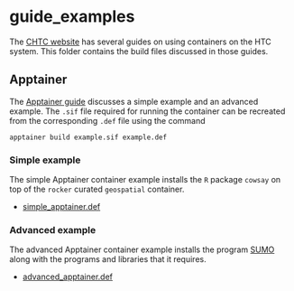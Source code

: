 <!--
   Copyright 2024, Center for High Throughput Computing, University of Wisconsin - Madison

   Licensed under the Apache License, Version 2.0 (the "License");
   you may not use this file except in compliance with the License.
   You may obtain a copy of the License at

       http://www.apache.org/licenses/LICENSE-2.0

   Unless required by applicable law or agreed to in writing, software
   distributed under the License is distributed on an "AS IS" BASIS,
   WITHOUT WARRANTIES OR CONDITIONS OF ANY KIND, either express or implied.
   See the License for the specific language governing permissions and
   limitations under the License.
-->

# guide\_examples

The [CHTC website](https://chtc.cs.wisc.edu/uw-research-computing/guides) has several guides on using containers on the HTC system.
This folder contains the build files discussed in those guides.

## Apptainer

The [Apptainer guide](https://chtc.cs.wisc.edu/uw-research-computing/singularity-htc) discusses a simple example and an advanced example. 
The `.sif` file required for running the container can be recreated from the corresponding `.def` file using the command

```
apptainer build example.sif example.def
```

### Simple example

The simple Apptainer container example installs the `R` package `cowsay` on top of the `rocker` curated `geospatial` container.

- [simple\_apptainer.def](simple_apptainer.def)

### Advanced example

The advanced Apptainer container example installs the program [SUMO](https://sumo.dlr.de/docs/index.html) along with the programs and libraries that it requires.

- [advanced\_apptainer.def](advanced_apptainer.def)

